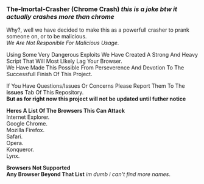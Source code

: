 ### The-Imortal-Crasher (Chrome Crash) _this is a joke btw it actually crashes more than chrome_
Why?, well we have decided to make this as a powerfull crasher to prank someone on, or to be malicious. <br>
_We Are Not Responible For Malicious Usage._

Using Some Very Dangerous Exploits We Have Created A Strong And Heavy Script That Will Most LIkely Lag Your Browser.<br>
We Have Made This Possible From Perseverence And Devotion To The Successfull Finish Of This Project.

If You Have Questions/Issues Or Concerns Please Report Them To The **issues** Tab Of This Repository. <br>
**But as for right now this project will not be updated until futher notice**

**Heres A List Of The Browsers This Can Attack** <br>
Internet Explorer. <br>
Google Chrome. <br>
Mozilla Firefox. <br>
Safari. <br>
Opera. <br>
Konqueror. <br>
Lynx. <br>


**Browsers Not Supported** 
<br>
__Any Browser Beyond That List__ _im dumb i can't find more names_.
